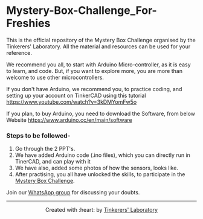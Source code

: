 # Mystery-Box-Challenge_For-Freshies
This is the official repository of the Mystery Box Challenge organised by the Tinkerers' Laboratory. All the material and resources can be used for your reference.

We recommend you all, to start with Arduino Micro-controller, as it is easy to learn, and code. But, if you want to explore more, you are more than welcome to use other microcontrollers.

If you don't have Arduino, we recommend you, to practice coding, and setting up your account on TinkerCAD using this tutorial
https://www.youtube.com/watch?v=3kDMYomFw5o

If you plan, to buy Arduino, you need to download the Software, from below Website
https://www.arduino.cc/en/main/software

### Steps to be followed-
1. Go through the 2 PPT's.
2. We have added Arduino code (.ino files), which you can directly run in TinerCAD, and can play with it
3. We have also, added some photos of how the sensors, looks like.
4. After practising, you all have unlocked the skills, to participate in the [Mystery Box Challenge](https://docs.google.com/document/d/1b1nE6t7oxXSyu1lr7PiWFSRvwqNmygm4GKN123kOme8/edit).



Join our [WhatsApp group](https://chat.whatsapp.com/Cdz5kd7npcg0lsmDHp5II5) for discussing your doubts.

***

<p align="center">Created with :heart: by <a href="https://www.tinkerers-lab.org/">Tinkerers' Laboratory</a></p>
